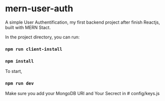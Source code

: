 # mern-user-auth
A simple User Authentification, my first backend project after finish Reactjs, built with MERN Stact.

In the project directory, you can run:

### `npm run client-install`
### `npm install`

To start, 
### `npm run dev`


Make sure you add your MongoDB URI and Your Secrect in # config/keys.js
